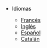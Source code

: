 * Idiomas

  * [Francés](/docs/fr/)
  * [Inglés](/docs/en/)
  * [Español](/docs/es/)
  * [Catalán](/docs/cat/)